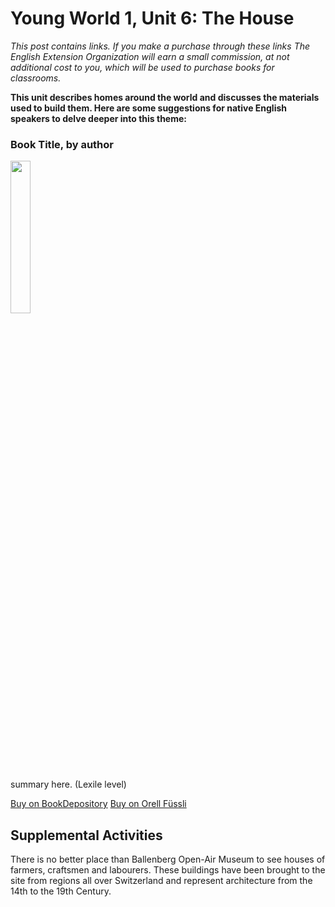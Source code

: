 # Young World 1, Unit 6: The House
*This post contains links. If you make a purchase through these links The English Extension Organization will earn a small commission, at not additional cost to you, which will be used to purchase books for classrooms.*

**This unit describes homes around the world and discusses the materials used to build them.  Here are some suggestions for native English speakers to delve deeper into this theme:**

### Book Title, by author

<img src="https://imgur.com/pV4cOFG.png" width="25%" />

summary here. (Lexile level)

<a href="https://www.bookdepository.com/Time-Villains-Victor-Pineiro/9781728245744?ref=grid-view&qid=1673795499563&sr=1-1" rel="nofollow"> Buy on BookDepository</a> 
<a href="https://www.orellfuessli.ch/shop/home/artikeldetails/A1059707722" rel="nofollow"> Buy on Orell Füssli</a>


## Supplemental Activities

There is no better place than Ballenberg Open-Air Museum to see houses of farmers, craftsmen and labourers.  These buildings have been brought to the site from regions all over Switzerland and represent architecture from the 14th to the 19th Century.  
<!--stackedit_data:
eyJoaXN0b3J5IjpbMzYyODk3NTIsLTg5MTg4NDg5M119
-->